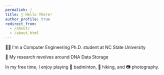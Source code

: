 ```yaml
---
permalink: /
title: 👋 Hello There!
author_profile: true
redirect_from: 
  - /about/
  - /about.html
---
```


<!-- ![Image Description](/gunavaran-brihadiswaran.github.io/images/home.jpeg) -->

👨‍🎓 I'm a Computer Engineering Ph.D. student at NC State University

🧬 My research revolves around DNA Data Storage

In my free time, I enjoy playing 🏸 badminton, 🥾 hiking, and 📷 photography.

